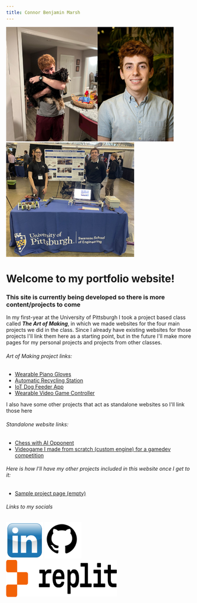 ```yaml
---
title: Connor Benjamin Marsh
---
```



<span><img src="assets/images/bellaHug.jpg" height="310"><img src="assets/images/ProfessionalHeadshotFreshmanYear.jpg" height="310"><img src="assets/images/RoboticsDiscoveryDayOliviaAndMe.jpg" height="310"></span>

# Welcome to my portfolio website!
### This site is currently being developed so there is more content/projects to come
In my first-year at the University of Pittsburgh I took a project based class called ***The Art of Making***, in which we made websites for the four main projects we did in the class. Since I already have existing websites for those projects I'll link them here as a starting point, but in the future I'll make more pages for my personal projects and projects from other classes.
###### Art of Making project links:
* <a href="https://sites.google.com/view/garagehand/home" target="_blank">Wearable Piano Gloves</a>
* <a href="https://sites.google.com/view/the-washcup-system/" target="_blank">Automatic Recycling Station</a>
* <a href="https://sites.google.com/view/autodogfeeder/home" target="_blank">IoT Dog Feeder App</a>
* <a href="https://sites.google.com/view/humangamecontroller/home" target="_blank">Wearable Video Game Controller</a>

I also have some other projects that act as standalone websites so I'll link those here
###### Standalone website links:
* <a href="https://connor-marsh.github.io/Chess" target="_blank">Chess with AI Opponent</a>
* <a href="https://connor-marsh.github.io/FracturedIdentity" target="_blank">Videogame I made from scratch (custom engine) for a gamedev competition</a>

###### Here is how I'll have my other projects included in this website once I get to it:
* <a href="Project1.html">Sample project page (empty)</a>

###### Links to my socials
<a href="https://linkedin.com/in/connorbmarsh" target="_blank"><img src="assets/images/linkedinLink.png" width="100" height="100"></a>
<a href="https://github.com/connor-marsh" target="_blank"><img src="assets/images/githubLink.png" width="100" height="100"></a>
<a href="https://replit.com/@CMan_Coder/" target="_blank"><img src="assets/images/replitLink.png" width="300" height="100"></a>
